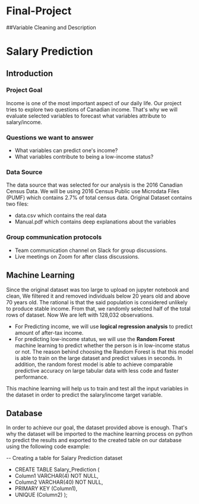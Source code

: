 
# Final-Project

##Variable Cleaning and Description


# Salary Prediction

## Introduction

### Project Goal

Income is one of the most important aspect of our daily life. Our project tries to explore two questions of Canadian income. That's why we will evaluate selected variables to forecast what variables attribute to salary/income.

### Questions we want to answer
 - What variables can predict one's income?
 - What variables contribute to being a low-income status?

### Data Source
The data source that was selected for our analysis is the 2016 Canadian Census Data. We will be using 2016 Census Public use Microdata Files (PUMF) which contains 2.7% of total census data.
Original Dataset contains two files: 
 - data.csv which contains the real data
 - Manual.pdf which contains deep explanations about the variables

### Group communication protocols
 - Team communication channel on Slack for group discussions.
 - Live meetings on Zoom for after class discussions.


## Machine Learning
Since the original dataset was too large to upload on jupyter notebook and clean, We filtered it and removed individuals below 20 years old and above 70 years old. The rational is that the said population is considered unlikely to produce stable income. From that, we randomly selected half of the total rows of dataset. Now We are left with 128,032 observations.
 - For Predicting income, we will use **logical regression analysis** to predict amount of after-tax income.
 - For predicting low-income status, we will use the **Random Forest** machine learning to predict whether the person is in low-income status or not. The reason behind choosing the Random Forest is that this model is able to train on the large dataset and predict values in seconds. In addition, the random forest model is able to achieve comparable predictive accuracy on large tabular data with less code and faster performance.

This machine learning will help us to train and test all the input variables in the dataset in order to predict the salary/income target variable.

## Database
In order to achieve our goal, the dataset provided above is enough. That's why the dataset will be imported to the machine learning process on python to predict the results and exported to the created table on our database using the following code example:

-- Creating a table for Salary Prediction dataset
 - CREATE TABLE Salary_Prediction (
 -   Column1 VARCHAR(4) NOT NULL,
 -   Column2 VARCHAR(40) NOT NULL,
 -   PRIMARY KEY (Column1),
 -   UNIQUE (Column2)
);

